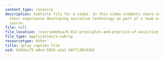 ```yaml
---
content_type: resource
description: Subtitle file for a video. In this video students share insights about
  their experience developing assistive technology as part of a team project for the
  course.
file: null
file_location: /coursemedia/6-811-principles-and-practice-of-assistive-technology-fall-2014/026dacf5a0ce5919a2a158f713024203_6Vea2rZOA3k.vtt
file_type: application/x-subrip
resourcetype: Other
title: 3play caption file
uid: 026dacf5-a0ce-5919-a2a1-58f713024203
---
```

